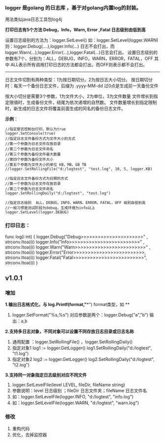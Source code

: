 ### logger 是golang 的日志库 ，基于对golang内置log的封装。
用法类似java日志工具包log4j

**打印日志有5个方法 Debug，Info，Warn, Error ,Fatal  日志级别由低到高**

设置日志级别的方法为：logger.SetLevel() 如：logger.SetLevel(logger.WARN)
则：logger.Debug(....),logger.Info(...) 日志不会打出，而 
 logger.Warn(...),logger.Error(...),logger.Fatal(...)日志会打出。
设置日志级别的参数有7个，分别为：ALL，DEBUG，INFO，WARN，ERROR，FATAL，OFF
其中 ALL表示所有调用打印日志的方法都会打出，而OFF则表示都不会打出。

***

日志文件切割有两种类型：1为按日期切分。2为按日志大小切分。
按日期切分时：每天一个备份日志文件，后缀为 .yyyy-MM-dd 
过0点是生成前一天备份文件

按大小切分是需要3个参数，1为文件大小，2为单位，3为文件数量
文件增长到指定限值时，生成备份文件，结尾为依次递增的自然数。
文件数量增长到指定限制时，新生成的日志文件将覆盖前面生成的同名的备份日志文件。

**示例**：

	//指定是否控制台打印，默认为true
	logger.SetConsole(true)
	//指定日志文件备份方式为文件大小的方式
	//第一个参数为日志文件存放目录
	//第二个参数为日志文件命名
	//第三个参数为备份文件最大数量
	//第四个参数为备份文件大小
	//第五个参数为文件大小的单位 KB，MB，GB TB
	//logger.SetRollingFile("d:/logtest", "test.log", 10, 5, logger.KB)

	//指定日志文件备份方式为日期的方式
	//第一个参数为日志文件存放目录
	//第二个参数为日志文件命名
	logger.SetRollingDaily("d:/logtest", "test.log")

	//指定日志级别  ALL，DEBUG，INFO，WARN，ERROR，FATAL，OFF 级别由低到高
	//一般习惯是测试阶段为debug，生成环境为info以上
	logger.SetLevel(logger.DEBUG)


### 打印日志：
func log(i int) {
	logger.Debug("Debug>>>>>>>>>>>>>>>>>>>>>>" , strconv.Itoa(i))
	logger.Info("Info>>>>>>>>>>>>>>>>>>>>>>>>>" , strconv.Itoa(i))
	logger.Warn("Warn>>>>>>>>>>>>>>>>>>>>>>>>>" , strconv.Itoa(i))
	logger.Error("Error>>>>>>>>>>>>>>>>>>>>>>>>>, strconv.Itoa(i))
	logger.Fatal("Fatal>>>>>>>>>>>>>>>>>>>>>>>>>",  strconv.Itoa(i))
}


## v1.0.1
### 增加
**1.输出日志格式化，与 log.Printf(format,"***")  format类型，如 **
  1. logger.SetFormat("%s,%s")  对应参数是两个：logger.Debug("a","b")  输出：a,b 

**2.支持多日志对象，不同对象可以设置不同存放日志目录或日志名称**
  1. 通用配置 ：logger.SetRollingFile() ，logger.SetRollingDaily()
  2. 指定对象1   		   log1 := logger.GetLogger()   log1.SetRollingDaily("d:/logtest", "t1.log")
  3. 指定对象2   		   log2 := logger.GetLogger()   log2.SetRollingDaily("d:/logtest", "t2.log")

**3.支持同一对象指定日志级别对应不同文件**
  1. logger.SetLevelFile(level LEVEL, fileDir, fileName string)
  2. 参数说明：level 日志级别 ；fileDir 日志文件夹；fileName  日志文件名
  3. 如：logger.SetLevelFile(logger.INFO, "d:/logtest", "info.log")  
  4. 如：logger.SetLevelFile(logger.WARN, "d:/logtest", "warn.log")

### 修改
  1. 重构代码
  2. 优化，去掉监控器


